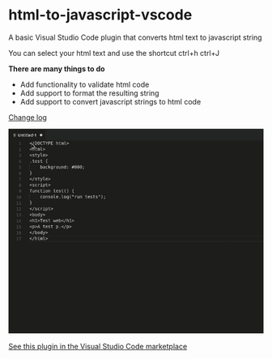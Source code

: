 # html-to-javascript-vscode
A basic Visual Studio Code plugin that converts html text to javascript string

You can select your html text and use the shortcut ctrl+h ctrl+J

**There are many things to do**
* Add functionality to validate html code
* Add support to format the resulting string
* Add support to convert javascript strings to html code

[Change log](https://github.com/evileumas/html-to-javascript-vscode/blob/master/CHANGELOG.md)

![converting and html text to javascript string](https://raw.githubusercontent.com/evileumas/html-to-javascript-vscode/master/gif/htmltostring.gif)

[See this plugin in the Visual Studio Code marketplace](https://marketplace.visualstudio.com/items?itemName=evileumas.html-to-javascript-string)